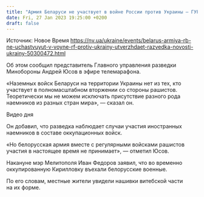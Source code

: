 ```yaml
---
title: "Армия Беларуси не участвует в войне России против Украины — ГУР"
date: Fri, 27 Jan 2023 19:25:00 +0200
draft: false
---
```

Источник: Новое Время https://nv.ua/ukraine/events/belarus-armiya-rb-ne-uchastvuyut-v-voyne-rf-protiv-ukrainy-utverzhdaet-razvedka-novosti-ukrainy-50300472.html


Об этом сообщил представитель Главного управления разведки Минобороны Андрей Юсов в эфире телемарафона.

«Наземных войск Беларуси на территории Украины нет из тех, кто участвует в полномасштабном вторжении со стороны рашистов. Теоретически мы не можем исключать присутствие разного рода наемников из разных стран мира», — сказал он. 

  Видео дня   

Он добавил, что разведка наблюдает случаи участия иностранных наемников в составе оккупационных войск. 

«Но белорусская армия вместе с регулярными войсками рашистов участия в настоящее время не принимает», — отметил Юсов.

Накануне мэр Мелитополя Иван Федоров заявил, что во временно оккупированную Кирилловку въехали белорусские военные.

По его словам, местные жители увидели нашивки витебской части на их форме.

